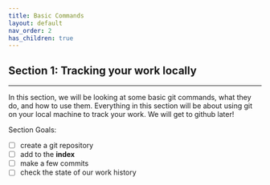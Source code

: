 ```yaml
---
title: Basic Commands
layout: default
nav_order: 2
has_children: true
---
```


## Section 1: Tracking your work locally

---

In this section, we will be looking at some basic git commands, what they do, and how to use them. Everything in this section will be about using git on your local machine to track your work. We will get to github later!

Section Goals:
- [ ] create a git repository
- [ ] add to the **index**
- [ ] make a few commits
- [ ] check the state of our work history
